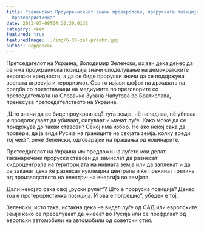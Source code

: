 ```yaml
---
title: "Зеленски: Проукраинскиот значи проевропски, проруската позиција е
  протерористичка"
date: 2023-07-08T04:30:30.013Z
category: свет
featured: true
featuredImage: ../img/6-30-zel-proukr.jpg
author: Вардарски
---
```

Претседателот на Украина, Володимир Зеленски, изјави дека денес да се има проукраинска позиција значи споделување на демократските европски вредности, а да се биде проруски значи да се поддржува воената агресија и тероризмот. Ова го изјави шефот на државата на средба со претставници на медиумите по преговорите со претседателката на Словачка Зузана Чапутова во Братислава, пренесува претседателството на Украина.

„Што значи да се биде проукраинец? туѓа земја, нè нападнаа, нè убиваа и продолжуваат да убиваат, силуваат и мачат луѓе. Како може да се придржува до такви ставови? Секој има избор. Но ако некој сака да провери, да ја види Русија на границите на својата земја. колку вреди тој чек?“, рече Зеленски, одговарајќи на прашања од новинарите.

Претседателот на Украина им предложи на луѓето кои делат таканаречени проруски ставови да замислат да разнесат хидроцентрала на територијата на нивната земја или да запленат и да се заканат дека ќе разнесат нуклеарна централа и ќе прекинат третина од производството на електрична енергија во земјата.

Дали некој го сака овој „руски рулет“? Што е проруска позиција? Денес тоа е протерористичка позиција. И ова е погрешно“, убеден е тој.

Зеленски, исто така, истакна дека не видел луѓе од САД или европските земји како се преселуваат да живеат во Русија или се префрлаат од европски автомобили на автомобили од советски стил.
